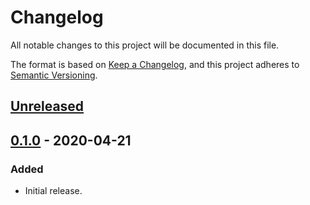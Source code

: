 # Changelog
All notable changes to this project will be documented in this file.

The format is based on [Keep a Changelog](https://keepachangelog.com/en/1.0.0/),
and this project adheres to [Semantic Versioning](https://semver.org/spec/v2.0.0.html).

## [Unreleased]

## [0.1.0] - 2020-04-21
### Added
- Initial release.

[Unreleased]: https://github.com/Xyaneon/Xyaneon.Games/compare/v0.1.0...HEAD
[0.1.0]: https://github.com/Xyaneon/Xyaneon.Games/compare/382d7984ec977db8123ab10a9cff679b5aefb9bc...v0.1.0